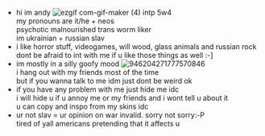 - hi im andy ![ezgif com-gif-maker (4)](https://user-images.githubusercontent.com/100468611/155840684-aee56bd1-7c51-4721-ae7c-8d0a76e13d0d.png) intp 5w4
 <br> my pronouns are it/he + neos <br> psychotic malnourished trans worm liker
 <br> im ukrainian + russian slav
- i like horror stuff, videogames, will wood, glass animals and russian rock
<br> dont be afraid to int with me if u like those things as well :-]
- im mostly in a silly goofy mood ![946204271777570846](https://user-images.githubusercontent.com/100468611/155839645-f65abdd9-fe04-4367-9bc1-c3facc177923.gif)
<br> i hang out with my friends most of the time
<br> but if you wanna talk to me idm just dont be weird ok
- if you have any problem with me just hide me idc <br> i will hide u if u annoy me or my friends and i wont tell u about it<br> u can copy and inspo from my skins idc
- ur not slav = ur opinion on war invalid. sorry not sorry:-P
<br> tired of yall americans pretending that it affects u
